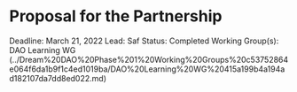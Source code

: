 # Proposal for the Partnership

Deadline: March 21, 2022
Lead: Saf
Status: Completed
Working Group(s): DAO Learning WG (../Dream%20DAO%20Phase%201%20Working%20Groups%20c53752864e064f6da1b9f1c4ed1019ba/DAO%20Learning%20WG%20415a199b4a194ad182107da7dd8ed022.md)